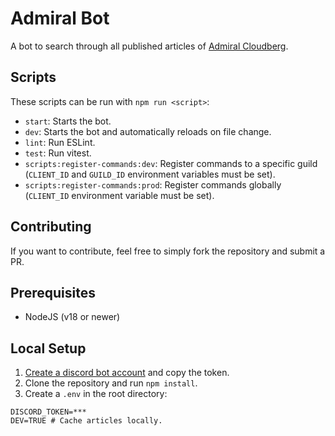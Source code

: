 # Admiral Bot

A bot to search through all published articles of [Admiral Cloudberg](https://admiralcloudberg.medium.com/).

## Scripts

These scripts can be run with `npm run <script>`:

- `start`: Starts the bot.
- `dev`: Starts the bot and automatically reloads on file change.
- `lint`: Run ESLint.
- `test`: Run vitest.
- `scripts:register-commands:dev`: Register commands to a specific guild (`CLIENT_ID` and `GUILD_ID` environment variables must be set).
- `scripts:register-commands:prod`: Register commands globally (`CLIENT_ID` environment variable must be set).

## Contributing

If you want to contribute, feel free to simply fork the repository and submit a PR.

## Prerequisites

- NodeJS (v18 or newer)

## Local Setup

1. [Create a discord bot account](https://discord.com/developers/applications) and copy the token.
2. Clone the repository and run `npm install`.
3. Create a `.env` in the root directory:

```
DISCORD_TOKEN=***
DEV=TRUE # Cache articles locally.
```
